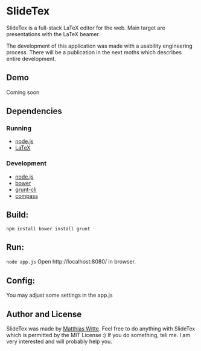 # SlideTex
SlideTex is a full-stack LaTeX editor for the web. Main target are presentations
with the LaTeX beamer.

The development of this application was made with a usability engineering process.
There will be a publication in the next moths which describes entire development.

## Demo
Coming soon
## Dependencies
### Running
- [node.js](http://nodejs.org/)
- [LaTeX](http://www.latex-project.org/)

### Development
- [node.js](http://nodejs.org/)
- [bower](http://bower.io/)
- [grunt-cli](http://gruntjs.com/)
- [compass](http://compass-style.org/)

## Build:
``
npm install
bower install
grunt
``

## Run:
``
node app.js
``
Open http://localhost:8080/ in browser.

## Config:
You may adjust some settings in the app.js

## Author and License
SlideTex was made by [Matthias Witte](http://matthias-witte.net/).
Feel free to do anything with SlideTex which is permitted by the MIT License :)
If you do something, tell me. I am very interested and will probably help you.

